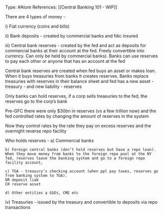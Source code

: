 Type: #Atom 
References: [[Central Banking 101 - WIP]]

There are 4 types of money -

i) Fiat currency (coins and bills)

ii) Bank deposits - created by commercial banks and fdic insured 

iii) Central bank reserves - created by the fed and act as deposits for commercial banks at their account at the fed. Freely convertible into currency. Can only be held by commercial banks). Banks can use reserves to pay each other or anyone that has an account at the fed   

Central bank reserves are created when fed buys an asset or makes loan. When it buys treasuries from banks it creates reserves. Banks replace treasuries with reserves in their balance sheet and fed has a new asset - treasury - and new liability - reserves 

Only banks can hold reserves, if a corp sells treasuries to the fed, the reserves go to the corp’s bank 

Pre-GFC there were only $30bn in reserves (vs a few trillion now) and the fed controlled rates by changing the amount of reserves in the system 

Now they control rates by the rate they pay on excess reserves and the overnight reverse repo facility 

Who holds reserves - 
	a) Commercial banks

	b) Foreign central banks (don’t hold reserves but have a repo loan). When they move money from banks to the foreign repo pool at the NY fed, reserves leave the banking system and go to a foreign repo facility account,

	c) TGA - treasury’s checking account (when ppl pay taxes, reserves go from banking system to TGA). 
	DR deposit liab
	CR reserve asset

	d) Other entities a GSEs, CME etc 



iv) Treasuries - issued by the treasury and convertible to deposits via repo transactions
